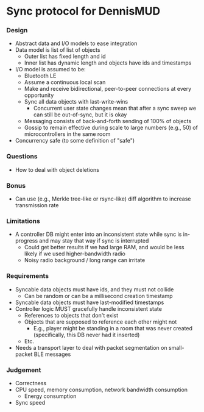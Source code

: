 # Sync protocol for DennisMUD

### Design

- Abstract data and I/O models to ease integration
- Data model is list of list of objects
    - Outer list has fixed length and id
    - Inner list has dynamic length and objects have ids and timestamps
- I/O model is assumed to be:
  - Bluetooth LE
  - Assume a continuous local scan
  - Make and receive bidirectional, peer-to-peer connections at every opportunity
  - Sync all data objects with last-write-wins
    - Concurrent user state changes mean that after a sync sweep we can still be out-of-sync, but it is okay
  - Messaging consists of back-and-forth sending of 100% of objects
  - Gossip to remain effective during scale to large numbers (e.g., 50) of microcontrollers in the same room
- Concurrency safe (to some definition of "safe")

### Questions

- How to deal with object deletions

### Bonus

- Can use (e.g., Merkle tree-like or rsync-like) diff algorithm to increase transmission rate

### Limitations

- A controller DB might enter into an inconsistent state while sync is in-progress and may stay that way if sync is
  interrupted
  - Could get better results if we had large RAM, and would be less likely if we used higher-bandwidth radio
  - Noisy radio background / long range can irritate

### Requirements

- Syncable data objects must have ids, and they must not collide
  - Can be random or can be a millisecond creation timestamp
- Syncable data objects must have last-modified timestamps
- Controller logic MUST gracefully handle inconsistent state
  - References to objects that don't exist
  - Objects that are supposed to reference each other might not
    - E.g., player might be standing in a room that was never created (specifically, this DB never had it inserted)
  - Etc.
- Needs a transport layer to deal with packet segmentation on small-packet BLE messages

### Judgement

- Correctness
- CPU speed, memory consumption, network bandwidth consumption
  - Energy consumption
- Sync speed
